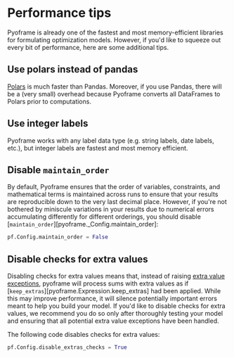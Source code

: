 # Performance tips

Pyoframe is already one of the fastest and most memory-efficient libraries for formulating optimization models. However, if you'd like to squeeze out every bit of performance, here are some additional tips.

## Use polars instead of pandas

[Polars](https://pola.rs/) is much faster than Pandas. Moreover, if you use Pandas, there will be a (very small) overhead because Pyoframe converts all DataFrames to Polars prior to computations.

## Use integer labels

Pyoframe works with any label data type (e.g. string labels, date labels, etc.), but integer labels are fastest and most memory efficient.

## Disable `maintain_order`

By default, Pyoframe ensures that the order of variables, constraints, and mathematical terms is maintained across runs to ensure that your results are reproducible down to the very last decimal place. However, if you're not bothered by miniscule variations in your results due to numerical errors accumulating differently for different orderings, you should disable [`maintain_order`][pyoframe._Config.maintain_order]:

```python
pf.Config.maintain_order = False
```

## Disable checks for extra values

Disabling checks for extra values means that, instead of raising [extra value exceptions](../concepts/addition.md), pyoframe will process sums with extra values as if [`keep_extras`][pyoframe.Expression.keep_extras] had been applied. While this may improve performance, it will silence potentially important errors meant to help you build your model. If you'd like to disable checks for extra values, we recommend you do so only after thoroughly testing your model and ensuring that all potential extra value exceptions have been handled.

The following code disables checks for extra values:

```python
pf.Config.disable_extras_checks = True
```

<!-- TODO REVISIT

## `Expression` or `Variable` ?

One common question when building large models is, if you have a very long linear expression, should you assign it to a variable or simply use the expression directly? In some cases, it is best to assign it to a variable since Pyoframe will then only need to pass around the variable rather than all the terms in the linear expression. If you're concerned that you'll be adding more variables to your model, know that most solvers will rapidly and easily get rid of these variables during the presolve stage without any noticeable performance cost.
-->
